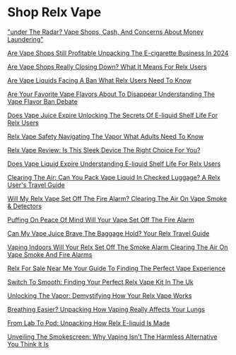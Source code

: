 <h1>Shop Relx Vape</h1><p><a href="post/under-the-radar?-vape-shops,-cash,-and-concerns-about-money-laundering.md">"under The Radar? Vape Shops, Cash, And Concerns About Money Laundering"</a></p><p><a href="post/are-vape-shops-still-profitable-unpacking-the-e-cigarette-business-in-2024.md">Are Vape Shops Still Profitable Unpacking The E-cigarette Business In 2024</a></p><p><a href="post/are-vape-shops-really-closing-down?-what-it-means-for-relx-users.md">Are Vape Shops Really Closing Down? What It Means For Relx Users</a></p><p><a href="post/are-vape-liquids-facing-a-ban-what-relx-users-need-to-know.md">Are Vape Liquids Facing A Ban What Relx Users Need To Know</a></p><p><a href="post/are-your-favorite-vape-flavors-about-to-disappear-understanding-the-vape-flavor-ban-debate.md">Are Your Favorite Vape Flavors About To Disappear Understanding The Vape Flavor Ban Debate</a></p><p><a href="post/does-vape-juice-expire-unlocking-the-secrets-of-e-liquid-shelf-life-for-relx-users.md">Does Vape Juice Expire Unlocking The Secrets Of E-liquid Shelf Life For Relx Users</a></p><p><a href="post/relx-vape-safety-navigating-the-vapor-what-adults-need-to-know.md">Relx Vape Safety Navigating The Vapor What Adults Need To Know</a></p><p><a href="post/relx-vape-review:-is-this-sleek-device-the-right-choice-for-you?.md">Relx Vape Review: Is This Sleek Device The Right Choice For You?</a></p><p><a href="post/does-vape-liquid-expire-understanding-e-liquid-shelf-life-for-relx-users.md">Does Vape Liquid Expire Understanding E-liquid Shelf Life For Relx Users</a></p><p><a href="post/clearing-the-air:-can-you-pack-vape-liquid-in-checked-luggage?-a-relx-user's-travel-guide.md">Clearing The Air: Can You Pack Vape Liquid In Checked Luggage? A Relx User's Travel Guide</a></p><p><a href="post/will-my-relx-vape-set-off-the-fire-alarm?-clearing-the-air-on-vape-smoke-&-detectors.md">Will My Relx Vape Set Off The Fire Alarm? Clearing The Air On Vape Smoke & Detectors</a></p><p><a href="post/puffing-on-peace-of-mind-will-your-vape-set-off-the-fire-alarm.md">Puffing On Peace Of Mind Will Your Vape Set Off The Fire Alarm</a></p><p><a href="post/can-my-vape-juice-brave-the-baggage-hold?-your-relx-travel-guide.md">Can My Vape Juice Brave The Baggage Hold? Your Relx Travel Guide</a></p><p><a href="post/vaping-indoors-will-your-relx-set-off-the-smoke-alarm-clearing-the-air-on-vape-smoke-and-fire-alarms.md">Vaping Indoors Will Your Relx Set Off The Smoke Alarm Clearing The Air On Vape Smoke And Fire Alarms</a></p><p><a href="post/relx-for-sale-near-me-your-guide-to-finding-the-perfect-vape-experience.md">Relx For Sale Near Me Your Guide To Finding The Perfect Vape Experience</a></p><p><a href="post/switch-to-smooth:-finding-your-perfect-relx-vape-kit-in-the-uk.md">Switch To Smooth: Finding Your Perfect Relx Vape Kit In The Uk</a></p><p><a href="post/unlocking-the-vapor:-demystifying-how-your-relx-vape-works.md">Unlocking The Vapor: Demystifying How Your Relx Vape Works</a></p><p><a href="post/breathing-easier?-unpacking-how-vaping-really-affects-your-lungs.md">Breathing Easier? Unpacking How Vaping Really Affects Your Lungs</a></p><p><a href="post/from-lab-to-pod:-unpacking-how-relx-e-liquid-is-made.md">From Lab To Pod: Unpacking How Relx E-liquid Is Made</a></p><p><a href="post/unveiling-the-smokescreen:-why-vaping-isn't-the-harmless-alternative-you-think-it-is.md">Unveiling The Smokescreen: Why Vaping Isn't The Harmless Alternative You Think It Is</a></p>